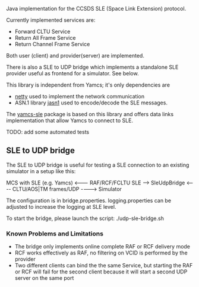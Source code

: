 Java implementation for the CCSDS SLE (Space Link Extension) protocol.

Currently implemented services are:
 - Forward CLTU Service
 - Return All Frame Service
 - Return Channel Frame Service
 
 Both user (client) and provider(server) are implemented.
 
 There is also a SLE to UDP bridge which implements a standalone SLE provider useful as frontend for a simulator.
 See below.

 
 This library is independent from Yamcs; it's only dependencies are 
 - [netty](https://netty.io/) used to implement the network communication
 - ASN.1 library [jasn1](https://www.beanit.com/asn1/) used to encode/decode the SLE messages.
 
 The [yamcs-sle](http://github.com/yamcs) package is based on this library and  offers data links implementation that allow Yamcs to connect to SLE.

TODO:
 add some automated tests
 
 
## SLE to UDP bridge

The SLE to UDP bridge is useful for testing a SLE connection to an existing simulator in a setup like this:

MCS with SLE (e.g. Yamcs) <--- RAF/RCF/FCLTU SLE --> SleUdpBridge <---- CLTU/AOS|TM frames/UDP ----> Simulator

The configuration is in bridge.properties. logging.properties can be adjusted to increase the logging at SLE level.

To start the bridge, please launch the script:
./udp-sle-bridge.sh


### Known Problems and Limitations
* The bridge only implements online complete RAF or RCF delivery mode
* RCF works effectively as RAF, no filtering on VCID is performed by the provider
* Two different clients can bind the the same Service, but starting the RAF or RCF will fail for the second client because it will start a second UDP server on the same port



 
